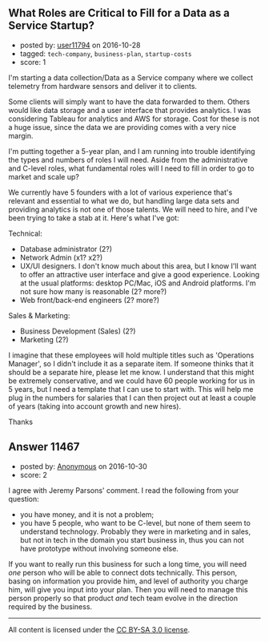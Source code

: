 ## What Roles are Critical to Fill for a Data as a Service Startup?

- posted by: [user11794](https://stackexchange.com/users/8618025/user11794) on 2016-10-28
- tagged: `tech-company`, `business-plan`, `startup-costs`
- score: 1

I'm starting a data collection/Data as a Service company where we collect telemetry from hardware sensors and deliver it to clients. 

Some clients will simply want to have the data forwarded to them. Others would like data storage and a user interface that provides analytics. I was considering Tableau for analytics and AWS for storage. Cost for these is not a huge issue, since the data we are providing comes with a very nice margin.

I'm putting together a 5-year plan, and I am running into trouble identifying the types and numbers of roles I will need.  Aside from the administrative and C-level roles, what fundamental roles will I need to fill in order to go to market and scale up?

We currently have 5 founders with a lot of various experience that's relevant and essential to what we do, but handling large data sets and providing analytics is not one of those talents.  We will need to hire, and I've been trying to take a stab at it.  Here's what I've got:

Technical:

* Database administrator (2?)
* Network Admin (x1? x2?)
* UX/UI designers. I don't know much about this area, but I know I'll want to offer an attractive user interface and give a good experience. Looking at the usual platforms: desktop PC/Mac, iOS and Android platforms. I'm not sure how many is reasonable (2? more?)
* Web front/back-end engineers (2? more?)

Sales &amp; Marketing:

* Business Development (Sales) (2?)
* Marketing (2?)

I imagine that these employees will hold multiple titles such as 'Operations Manager', so I didn't include it as a separate item. If someone thinks that it should be a separate hire, please let me know. I understand that this might be extremely conservative, and we could have 60 people working for us in 5 years, but I need a template that I can use to start with. This will help me plug in the numbers for salaries that I can then project out at least a couple of years (taking into account growth and new hires).

Thanks


## Answer 11467

- posted by: [Anonymous](https://stackexchange.com/users/1584111/anonymous) on 2016-10-30
- score: 2

I agree with Jeremy Parsons' comment. I read the following from your question:

- you have money, and it is not a problem;
- you have 5 people, who want to be C-level, but none of them seem to understand technology. Probably they were in marketing and in sales, but not in tech in the domain you start business in, thus you can not have prototype without involving someone else.

If you want to really run this business for such a long time, you will need *one* person who will be able to connect dots technically. This person, basing on information you provide him, and level of authority you charge him, will give you input into your plan. Then you will need to manage this person properly so that product *and* tech team evolve in the direction required by the business.




---

All content is licensed under the [CC BY-SA 3.0 license](https://creativecommons.org/licenses/by-sa/3.0/).
